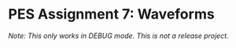# PES Assignment 7: Waveforms

*Note: This only works in DEBUG mode. This is not a release project.*
